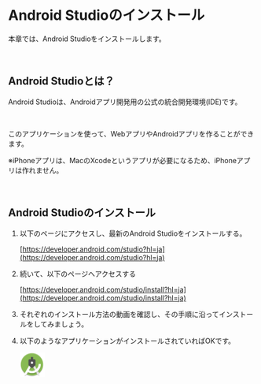 # Android Studioのインストール

本章では、Android Studioをインストールします。

<br/>

## Android Studioとは？

Android Studioは、Androidアプリ開発用の公式の統合開発環境(IDE)です。

<br/>

このアプリケーションを使って、WebアプリやAndroidアプリを作ることができます。

※iPhoneアプリは、MacのXcodeというアプリが必要になるため、iPhoneアプリは作れません。

<br/>

## Android Studioのインストール

1. 以下のページにアクセスし、最新のAndroid Studioをインストールする。

    [https://developer.android.com/studio?hl=ja](https://developer.android.com/studio?hl=ja)

1. 続いて、以下のページへアクセスする

    [https://developer.android.com/studio/install?hl=ja](https://developer.android.com/studio/install?hl=ja)

1. それぞれのインストール方法の動画を確認し、その手順に沿ってインストールをしてみましょう。


1. 以下のようなアプリケーションがインストールされていればOKです。


    <img src="../images/androidStudioIcon.png" width="50px">


